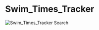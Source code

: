 # Swim_Times_Tracker


![Swim_Times_Tracker Search](https://user-images.githubusercontent.com/65248215/93671461-cc56ba00-fa68-11ea-8b43-35b1401ff0cc.gif)
